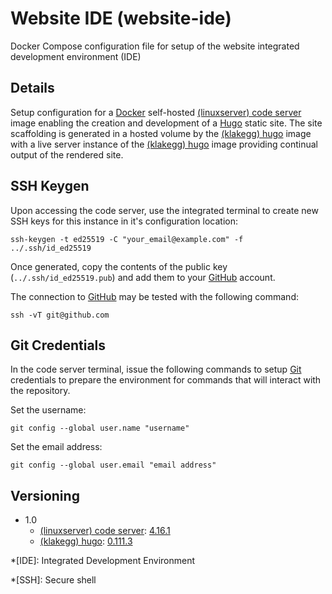 # Website IDE (website-ide)

Docker Compose configuration file for setup of the website integrated development environment (IDE)

## Details

Setup configuration for a [Docker](https://www.docker.com/) self-hosted [(linuxserver) code server](https://hub.docker.com/r/linuxserver/code-server) image enabling the creation and development of a [Hugo](https://gohugo.io/) static site.  The site scaffolding is generated in a hosted volume by the [(klakegg) hugo](https://hub.docker.com/r/klakegg/hugo) image with a live server instance of the [(klakegg) hugo](https://hub.docker.com/r/klakegg/hugo) image providing continual output of the rendered site.

## SSH Keygen

Upon accessing the code server, use the integrated terminal to create new SSH keys for this instance in it's configuration location:

```
ssh-keygen -t ed25519 -C "your_email@example.com" -f ../.ssh/id_ed25519
```

Once generated, copy the contents of the public key (`../.ssh/id_ed25519.pub`) and add them to your [GitHub](https://github.com/) account.

The connection to [GitHub](https://github.com/) may be tested with the following command:

```
ssh -vT git@github.com
```

## Git Credentials

In the code server terminal, issue the following commands to setup [Git](https://git-scm.com/) credentials to prepare the environment for commands that will interact with the repository.

Set the username: 

```
git config --global user.name "username"
```

Set the email address:

```
git config --global user.email "email address"
```

## Versioning

* 1.0
    * [(linuxserver) code server](https://hub.docker.com/r/linuxserver/code-server): [4.16.1](https://hub.docker.com/layers/linuxserver/code-server/4.16.1/images/sha256-b7c3cd753e7d65e58e110af626494ba654f5f85235000cded7f3240a5671e323?context=explore)
    * [(klakegg) hugo](https://hub.docker.com/r/klakegg/hugo): [0.111.3](https://hub.docker.com/layers/klakegg/hugo/0.111.3/images/sha256-c3ef780efb22fe5932895133b228b72f4acd2a1b83ff36dca4b984da6850fb00?context=explore)

*[IDE]: Integrated Development Environment

*[SSH]: Secure shell
